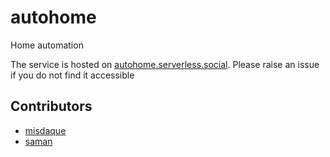 # autohome
Home automation


The service is hosted on <a href="http://autohome.serverless.social/ping" target="_blank">autohome.serverless.social</a>.
Please raise an issue if you do not find it accessible

## Contributors
- [misdaque](https://github.com/misdaque)
- [saman](https://github.com/keensam04)
